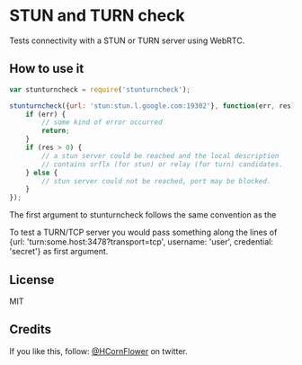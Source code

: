 # STUN and TURN check
Tests connectivity with a STUN or TURN server using WebRTC.

## How to use it

```js
var stunturncheck = require('stunturncheck');

stunturncheck({url: 'stun:stun.l.google.com:19302'}, function(err, res) { 
    if (err) {
        // some kind of error occurred
        return;
    }
    if (res > 0) {
        // a stun server could be reached and the local description
        // contains srflx (for stun) or relay (for turn) candidates.
    } else {
        // stun server could not be reached, port may be blocked.
    }
});
```
The first argument to stunturncheck follows the same convention as the 

To test a TURN/TCP server you would pass something along the lines of
{url: 'turn:some.host:3478?transport=tcp', username: 'user', credential: 'secret'}
as first argument.

## License

MIT

## Credits
If you like this, follow: [@HCornFlower](http://twitter.com/hcornflower) on twitter.
